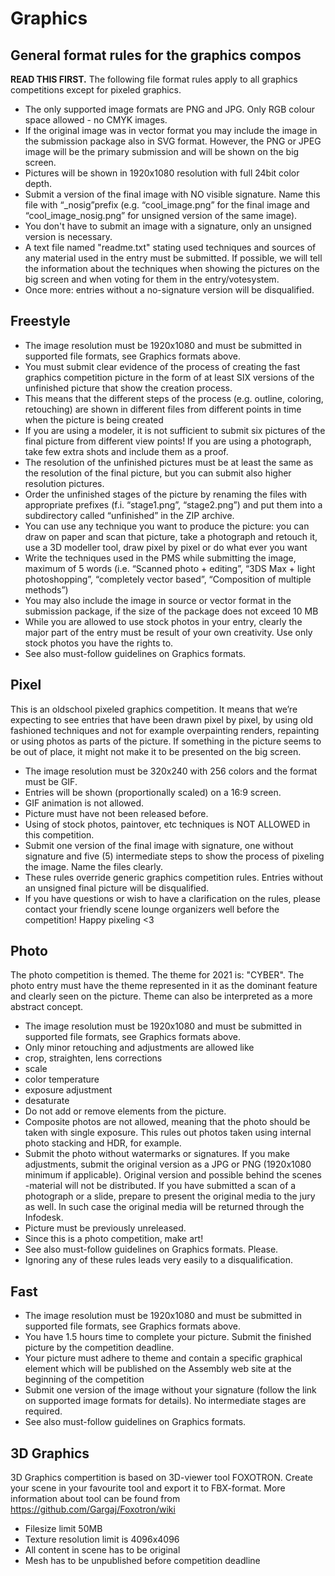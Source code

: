 # Graphics

## General format rules for the graphics compos

**READ THIS FIRST.** The following file format rules apply to all graphics competitions except for pixeled graphics.

- The only supported image formats are PNG and JPG. Only RGB colour space allowed - no CMYK images.
- If the original image was in vector format you may include the image in the submission package also in SVG format. However, the PNG or JPEG image will be the primary submission and will be shown on the big screen.
- Pictures will be shown in 1920x1080 resolution with full 24bit color depth.
- Submit a version of the final image with NO visible signature. Name this file with “_nosig”prefix (e.g. “cool_image.png” for the final image and “cool_image_nosig.png” for unsigned version of the same image).
- You don't have to submit an image with a signature, only an unsigned version is necessary.
- A text file named "readme.txt" stating used techniques and sources of any material used in the entry must be submitted. If possible, we will tell the information about the techniques when showing the pictures on the big screen and when voting for them in the entry/votesystem.
- Once more: entries without a no-signature version will be disqualified.

## Freestyle

- The image resolution must be 1920x1080 and must be submitted in supported file formats, see Graphics formats above.
- You must submit clear evidence of the process of creating the fast graphics competition picture in the form of at least SIX versions of the unfinished picture that show the creation process.
- This means that the different steps of the process (e.g. outline, coloring, retouching) are shown in different files from different points in time when the picture is being created
- If you are using a modeler, it is not sufficient to submit six pictures of the final picture from different view points! If you are using a photograph, take few extra shots and include them as a proof.
- The resolution of the unfinished pictures must be at least the same as the resolution of the final picture, but you can submit also higher resolution pictures.
- Order the unfinished stages of the picture by renaming the files with appropriate prefixes (f.i. “stage1.png”, “stage2.png”) and put them into a subdirectory called “unfinished” in the ZIP archive.
- You can use any technique you want to produce the picture: you can draw on paper and scan that picture, take a photograph and retouch it, use a 3D modeller tool, draw pixel by pixel or do what ever you want
- Write the techniques used in the PMS while submitting the image, maximum of 5 words (i.e. “Scanned photo + editing”, “3DS Max + light photoshopping”, “completely vector based”, “Composition of multiple methods”)
- You may also include the image in source or vector format in the submission package, if the size of the package does not exceed 10 MB
- While you are allowed to use stock photos in your entry, clearly the major part of the entry must be result of your own creativity. Use only stock photos you have the rights to.
- See also must-follow guidelines on Graphics formats.

## Pixel

This is an oldschool pixeled graphics competition. It means that we’re 
expecting to see entries that have been drawn pixel by pixel, by using old fashioned techniques and not for example overpainting renders, repainting or using photos as parts of the picture. If something in the picture seems to be out of place, it might not make it to be presented on the big screen.

- The image resolution must be 320x240 with 256 colors and the format must be GIF.
- Entries will be shown (proportionally scaled) on a 16:9 screen.
- GIF animation is not allowed.
- Picture must have not been released before.
- Using of stock photos, paintover, etc techniques is NOT ALLOWED in this competition.
- Submit one version of the final image with signature, one without signature and five (5) intermediate steps to show the process of pixeling the image. Name the files clearly.
- These rules override generic graphics competition rules. Entries without an unsigned final picture will be disqualified.
- If you have questions or wish to have a clarification on the rules, please contact your friendly scene lounge organizers well before the competition! Happy pixeling <3

## Photo

The photo competition is themed. The theme for 2021 is: "CYBER". The photo entry must have the theme represented in it as the dominant feature and clearly seen on the picture. Theme can also be interpreted as a more abstract concept.

- The image resolution must be 1920x1080 and must be submitted in supported file formats, see Graphics formats above.
- Only minor retouching and adjustments are allowed like
 - crop, straighten, lens corrections
 - scale
 - color temperature
 - exposure adjustment
 - desaturate
- Do not add or remove elements from the picture.
- Composite photos are not allowed, meaning that the photo should be taken with single exposure. This rules out photos taken using internal photo stacking and HDR, for example.
- Submit the photo without watermarks or signatures. If you make adjustments, submit the original version as a JPG or PNG (1920x1080 minimum if applicable). Original version and possible behind the scenes -material will not be distributed. If you have submitted a scan of a photograph or a slide, prepare to present the original media to the jury as well. In such case the original media will be returned through the Infodesk.
- Picture must be previously unreleased.
- Since this is a photo competition, make art!
- See also must-follow guidelines on Graphics formats. Please.
- Ignoring any of these rules leads very easily to a disqualification.

## Fast

- The image resolution must be 1920x1080 and must be submitted in supported file formats, see Graphics formats above.
- You have 1.5 hours time to complete your picture. Submit the finished picture by the competition deadline. 
- Your picture must adhere to theme and contain a specific graphical element which will be published on the Assembly web site at the beginning of the competition
- Submit one version of the image without your signature (follow the link on supported image formats for details). No intermediate stages are required.
- See also must-follow guidelines on Graphics formats.

## 3D Graphics

3D Graphics compertition is based on 3D-viewer tool FOXOTRON. Create your scene in your favourite tool and export it to FBX-format. More information about tool can be found from https://github.com/Gargaj/Foxotron/wiki

- Filesize limit 50MB
- Texture resolution limit is 4096x4096
- All content in scene has to be original
- Mesh has to be unpublished before competition deadline
